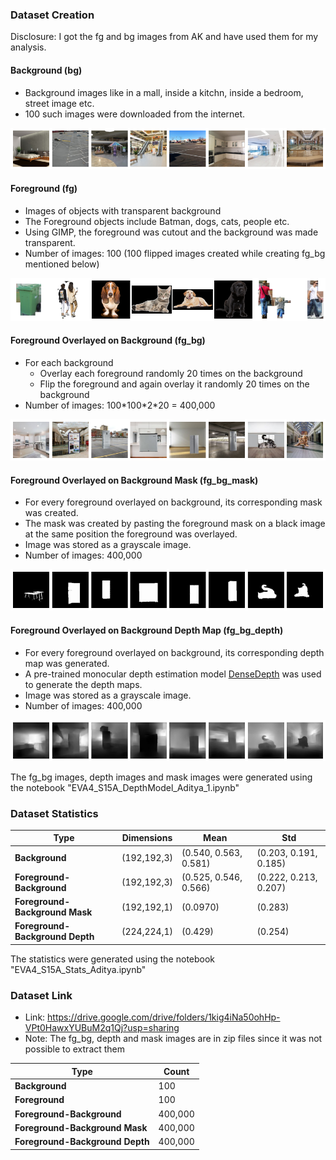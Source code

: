 

### Dataset Creation

Disclosure: I got the fg and bg images from AK and have used them for my analysis. 

#### Background (bg)
 - Background images like in a mall, inside a kitchn, inside a bedroom, street image etc.
 - 100 such images were downloaded from the internet.

<img src="Images/bg.png">

#### Foreground (fg)
 - Images of objects with transparent background
 - The Foreground objects include Batman, dogs, cats, people etc.
 - Using GIMP, the foreground was cutout and the background was made transparent.
 - Number of images: 100 (100 flipped images created while creating fg_bg mentioned below)

<img src="Images/fg.png">

#### Foreground Overlayed on Background (fg_bg)
 - For each background
	 - Overlay each foreground randomly 20 times on the background
	 - Flip the foreground and again overlay it randomly 20 times on the background
 - Number of images: 100\*100\*2\*20 = 400,000

<img src="Images/fg_bg.png">

#### Foreground Overlayed on Background Mask (fg_bg_mask)
 - For every foreground overlayed on background, its corresponding mask was created.
 - The mask was created by pasting the foreground mask on a black image at the same position the foreground was overlayed.
 -  Image was stored as a grayscale image.
 - Number of images: 400,000

<img src="Images/mask.png">

#### Foreground Overlayed on Background Depth Map (fg_bg_depth)
 - For every foreground overlayed on background, its corresponding depth map was generated.
 - A pre-trained monocular depth estimation model [DenseDepth](https://github.com/ialhashim/DenseDepth/blob/master/DenseDepth.ipynb) was used to generate the depth maps.
 - Image was stored as a grayscale image.
 - Number of images: 400,000

<img src="Images/depth.png">


The fg_bg images, depth images and mask images were generated using the notebook "EVA4_S15A_DepthModel_Aditya_1.ipynb"

### Dataset Statistics

| Type | Dimensions | Mean | Std |
|---|---|---|---|
| **Background** | (192,192,3) | (0.540, 0.563, 0.581) | (0.203, 0.191, 0.185) |
| **Foreground-Background** | (192,192,3) | (0.525, 0.546, 0.566) | (0.222, 0.213, 0.207) |
| **Foreground-Background Mask** | (192,192,1) | (0.0970) | (0.283) |
| **Foreground-Background Depth** | (224,224,1) | (0.429) | (0.254) |

The statistics were generated using the notebook "EVA4_S15A_Stats_Aditya.ipynb"

### Dataset Link

 - Link: https://drive.google.com/drive/folders/1kig4iNa50ohHp-VPt0HawxYUBuM2q1Qj?usp=sharing
 - Note: The fg_bg, depth and mask images are in zip files since it was not possible to extract them


| Type | Count |
|---|---|
| **Background** | 100 |
| **Foreground** | 100 |
| **Foreground-Background** | 400,000 |
| **Foreground-Background Mask** | 400,000 |
| **Foreground-Background Depth** | 400,000 |


